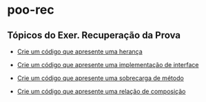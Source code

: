 # poo-rec

## Tópicos do Exer. Recuperação da Prova

* [Crie um código que apresente uma herança](poo-rec/01.md)

* [Crie um código que apresente uma implementação de interface](02.md)

* [Crie um código que apresente uma sobrecarga de método](03.md)

* [Crie um código que apresente uma relação de composição](04.md)
